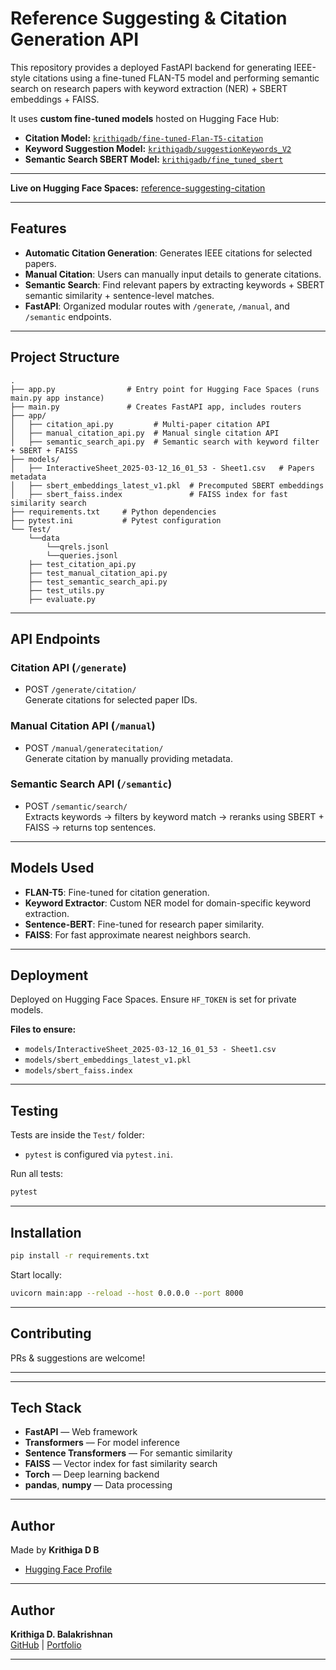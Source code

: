
# Reference Suggesting & Citation Generation API

This repository provides a deployed FastAPI backend for generating IEEE-style citations using a fine-tuned FLAN-T5 model and performing semantic search on research papers with keyword extraction (NER) + SBERT embeddings + FAISS.

It uses **custom fine-tuned models** hosted on Hugging Face Hub:
- **Citation Model:** [`krithigadb/fine-tuned-Flan-T5-citation`](https://huggingface.co/krithigadb/fine-tuned-Flan-T5-citation)
- **Keyword Suggestion Model:** [`krithigadb/suggestionKeywords_V2`](https://huggingface.co/krithigadb/suggestionKeywords_V2)
- **Semantic Search SBERT Model:** [`krithigadb/fine_tuned_sbert`](https://huggingface.co/krithigadb/fine_tuned_sbert)

---

 **Live on Hugging Face Spaces:** [reference-suggesting-citation](https://huggingface.co/spaces/krithigadb/reference-suggesting-citation)

---

## Features

- **Automatic Citation Generation**: Generates IEEE citations for selected papers.
- **Manual Citation**: Users can manually input details to generate citations.
- **Semantic Search**: Find relevant papers by extracting keywords + SBERT semantic similarity + sentence-level matches.
- **FastAPI**: Organized modular routes with `/generate`, `/manual`, and `/semantic` endpoints.

---

## Project Structure

```
.
├── app.py                # Entry point for Hugging Face Spaces (runs main.py app instance)
├── main.py               # Creates FastAPI app, includes routers
├── app/
│   ├── citation_api.py         # Multi-paper citation API
│   ├── manual_citation_api.py  # Manual single citation API
│   ├── semantic_search_api.py  # Semantic search with keyword filter + SBERT + FAISS
├── models/
│   ├── InteractiveSheet_2025-03-12_16_01_53 - Sheet1.csv   # Papers metadata
│   ├── sbert_embeddings_latest_v1.pkl  # Precomputed SBERT embeddings
│   ├── sbert_faiss.index               # FAISS index for fast similarity search
├── requirements.txt     # Python dependencies
├── pytest.ini           # Pytest configuration
└── Test/
    └──data
        └──qrels.jsonl
        └──queries.jsonl
    ├── test_citation_api.py
    ├── test_manual_citation_api.py
    ├── test_semantic_search_api.py
    ├── test_utils.py
    ├── evaluate.py
```

---

## API Endpoints

### Citation API (`/generate`)
- POST `/generate/citation/`  
  Generate citations for selected paper IDs.

### Manual Citation API (`/manual`)
- POST `/manual/generatecitation/`  
  Generate citation by manually providing metadata.

### Semantic Search API (`/semantic`)
- POST `/semantic/search/`  
  Extracts keywords → filters by keyword match → reranks using SBERT + FAISS → returns top sentences.

---

## Models Used

- **FLAN-T5**: Fine-tuned for citation generation.
- **Keyword Extractor**: Custom NER model for domain-specific keyword extraction.
- **Sentence-BERT**: Fine-tuned for research paper similarity.
- **FAISS**: For fast approximate nearest neighbors search.

---

## Deployment

Deployed on Hugging Face Spaces.
Ensure `HF_TOKEN` is set for private models.

**Files to ensure:**  
- `models/InteractiveSheet_2025-03-12_16_01_53 - Sheet1.csv`
- `models/sbert_embeddings_latest_v1.pkl`
- `models/sbert_faiss.index`

---

## Testing

Tests are inside the `Test/` folder:  
- `pytest` is configured via `pytest.ini`.

Run all tests:  
```bash
pytest
```

---

## Installation

```bash
pip install -r requirements.txt
```

Start locally:  
```bash
uvicorn main:app --reload --host 0.0.0.0 --port 8000
```

---

## Contributing

PRs & suggestions are welcome!

---

---

## Tech Stack

- **FastAPI** — Web framework
- **Transformers** — For model inference
- **Sentence Transformers** — For semantic similarity
- **FAISS** — Vector index for fast similarity search
- **Torch** — Deep learning backend
- **pandas**, **numpy** — Data processing

---

## Author

Made by **Krithiga D B**

- [Hugging Face Profile](https://huggingface.co/krithigadb)

---

##  Author

**Krithiga D. Balakrishnan**  
[GitHub](https://github.com/Krithiga-Balakrishnan) | [Portfolio](https://krithiga-balakrishnan.vercel.app)

---
